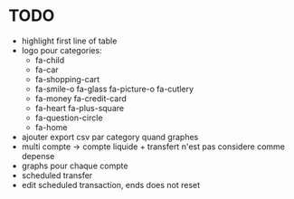 # TODO
- highlight first line of table
- logo pour categories:
	- fa-child
	- fa-car
	- fa-shopping-cart
	- fa-smile-o  fa-glass fa-picture-o fa-cutlery
	- fa-money fa-credit-card
	- fa-heart fa-plus-square
	- fa-question-circle
	- fa-home
- ajouter export csv par category quand graphes
- multi compte -> compte liquide + transfert n'est pas considere comme depense
- graphs pour chaque compte
- scheduled transfer
- edit scheduled transaction, ends does not reset 